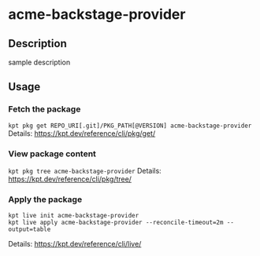 # acme-backstage-provider

## Description
sample description

## Usage

### Fetch the package
`kpt pkg get REPO_URI[.git]/PKG_PATH[@VERSION] acme-backstage-provider`
Details: https://kpt.dev/reference/cli/pkg/get/

### View package content
`kpt pkg tree acme-backstage-provider`
Details: https://kpt.dev/reference/cli/pkg/tree/

### Apply the package
```
kpt live init acme-backstage-provider
kpt live apply acme-backstage-provider --reconcile-timeout=2m --output=table
```
Details: https://kpt.dev/reference/cli/live/
